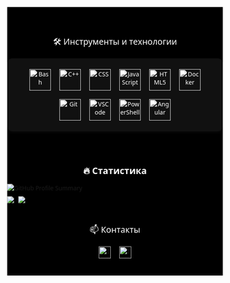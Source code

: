 <div align="center" style="font-family: 'Segoe UI', Roboto, sans-serif; color: #fff; background: #000; padding: 40px 0;">

  <!-- Инструменты -->
  <section style="margin-bottom: 48px;"> 
    <h3 style="font-size: 1.4em; font-weight: 500; color: #fff; margin-bottom: 20px;">🛠 Инструменты и технологии</h3> 
    <div style="display: flex; flex-wrap: wrap; gap: 20px; justify-content: center; background: #111; padding: 25px 20px; border-radius: 12px; box-shadow: 0 2px 8px rgba(255,255,255,0.05);">
      <!-- Чёрно-белые иконки: используем фильтр -->
      <img src="https://skillicons.dev/icons?i=bash" title="Bash" alt="Bash" width="50" height="50" style="filter: grayscale(100%) brightness(120%);" />
      <img src="https://skillicons.dev/icons?i=cpp" title="C++" alt="C++" width="50" height="50" style="filter: grayscale(100%) brightness(120%);" />
      <img src="https://skillicons.dev/icons?i=css" title="CSS3" alt="CSS" width="50" height="50" style="filter: grayscale(100%) brightness(120%);" />
      <img src="https://skillicons.dev/icons?i=js" title="JavaScript" alt="JavaScript" width="50" height="50" style="filter: grayscale(100%) brightness(120%);" />
      <img src="https://skillicons.dev/icons?i=html" title="HTML5" alt="HTML5" width="50" height="50" style="filter: grayscale(100%) brightness(120%);" />
      <img src="https://skillicons.dev/icons?i=docker" title="Docker" alt="Docker" width="50" height="50" style="filter: grayscale(100%) brightness(120%);" />
      <img src="https://skillicons.dev/icons?i=git" title="Git" alt="Git" width="50" height="50" style="filter: grayscale(100%) brightness(120%);" />
      <img src="https://skillicons.dev/icons?i=vscode" title="VSCode" alt="VSCode" width="50" height="50" style="filter: grayscale(100%) brightness(120%);" />
      <img src="https://skillicons.dev/icons?i=powershell" title="PowerShell" alt="PowerShell" width="50" height="50" style="filter: grayscale(100%) brightness(120%);" />
      <img src="https://skillicons.dev/icons?i=angular" title="Angular" alt="Angular" width="50" height="50" style="filter: grayscale(100%) brightness(120%);" />
    </div>
  </section>

  <!-- Статистика -->
  <div id="stats" align="center" style="display: flex; flex-direction: column;">
    <h2 style="color: #fff;">🔥 Статистика</h2>
    <a style="display: flex; align-items: center;">
        <img src="https://github-profile-summary-cards.vercel.app/api/cards/profile-details?username=alixanov&theme=github_dark" alt="GitHub Profile Summary" style="margin-bottom: 10px;" />
    </a>
    <a style="display: flex;">
        <img src="https://github-profile-summary-cards.vercel.app/api/cards/repos-per-language?username=alixanov&theme=github_dark" style="margin-right: 10px;">
        <img src="https://github-profile-summary-cards.vercel.app/api/cards/stats?username=alixanov&theme=github_dark">
    </a>
  </div>

  <!-- Контакты -->
  <section style="margin-top: 48px;">
    <h3 style="font-size: 1.4em; font-weight: 500; color: #fff; margin-bottom: 20px;">📫 Контакты</h3>
    <div style="display: flex; gap: 20px; justify-content: center;">
      <!-- Используем чёрно-белые версии бейджей -->
      <a href="https://www.instagram.com/alikhanov.13/" style="text-decoration: none;">
        <img src="https://img.shields.io/badge/Instagram-black?style=flat-square&logo=instagram&logoColor=white" alt="Instagram" height="28">
      </a>
      <a href="https://t.me/alikhanov13" style="text-decoration: none;">
        <img src="https://img.shields.io/badge/Telegram-black?style=flat-square&logo=telegram&logoColor=white" alt="Telegram" height="28">
      </a>
    </div>
  </section>
</div>
